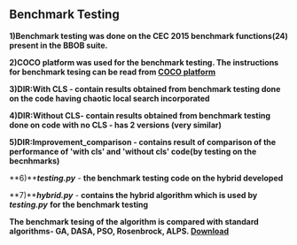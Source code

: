 ## Benchmark Testing

**1)Benchmark testing was done on the CEC 2015 benchmark functions(24) present in the BBOB suite.**

**2)COCO platform was used for the benchmark testing. The instructions for benchmark tesing can be read from [COCO platform](https://github.com/numbbo/coco)**

**3)DIR:With CLS - contain results obtained from benchmark testing done on the code having chaotic local search incorporated**

**4)DIR:Without CLS- contain results obtained from benchmark testing done on code with no CLS - has 2 versions (very similar)**

**5)DIR:Improvement_comparison - contains result of comparison of the performance of 'with cls' and 'without cls' code(by testing on the 
becnhmarks)**

**6)*****testing.py*** - **the benchmark testing code on the hybrid developed**

**7)*****hybrid.py*** - **contains the hybrid algorithm which is used by** ***testing.py*** **for the benchmark testing**

**The benchmark tesing of the algorithm is compared with standard algorithms- GA, DASA, PSO, Rosenbrock, ALPS. [Download](http://coco.gforge.inria.fr/doku.php?id=algorithms-bbob)**
